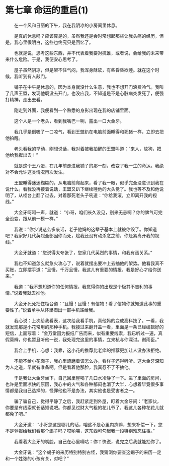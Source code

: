 # 第七章 命运的重启(1)


　　在一个风和日丽的下午，我在我阴凉的小房间里休息。

　　是真的休息吗？应该算是的，虽然我还是会时常想起那些让我头痛的经历，但是，我心里很明白，这些也终究只是回忆了。

　　也就是说，思考这些东西，并不代表着我要对抗谁，或者说，会给我的未来带来什么危险。于是，我便安心思考了。

　　屋子虽然阴凉，但是架不住气闷，我浑身酥软，有些昏昏欲睡。就在这个时候，我听到有人敲门。

　　铺子在中午是休息的，因为本身就没什么生意，我也不想开门浪费冷气。我叫了几声王盟，发现他既没去开门，也没应我，不知道是不是心脏病突发死了，便强打精神，走出去看。

　　刚走到外面，我便看到一个熟悉的身影出现在我的店铺里面。

　　这个人是一个老头，看到我嘴巴一咧，露出一口大金牙。

　　我几乎是倒吸了一口凉气，看到王盟趴在电脑前面睡得和死猪一样，立即去把他拍醒。

　　老头看我的举动，刚想说话，我对着被我拍醒的王盟叫道：”来人，放狗，把他给我撵出去！”

　　就是这个王八蛋，在几年前走进我铺子的那一刻，改变了我一生的命运。我绝对不会允许这类情况再次发生。

　　王盟睡得迷迷糊糊的，从电脑前爬起来，看了我一眼，似乎完全没意识到我在说什么。看我没再接着说话，王盟又趴下继续睡他的大头觉了。我也等不及和他说明了，从柜台上翻了过去，对着那死老头子吼道：“你给我滚，立即离开我的视线。”

　　大金牙呵呵一声，就道：  “小哥，咱们长久没见，别来无恙啊？你的脾气可完全没变，跟从前一模一样。”

　　我说：”你少说这么多废话，老子他妈的这辈子基本上就被你毁了。你知道吧？我家好几代英烈全部因你而死，趁我还没有动杀念之前，你赶紧离开我的视线。”

　　大金牙就道：”您说得太夸张了，您家几代英烈的事情，和我有蛋关系。”

　　我也不知道怎么就急火攻心了，说着就摆出要冲上去抽他的架势。他看我真不买账，立即摆手道：”且慢，千万且慢，我这儿有重要的情报，我是好心才给你送来。”

　　我道：”我不想知道你的任何情报，我觉得你的出现是个极其不吉利的事情。”说着我就去推他。

　　大金牙死死把住柜台道：”且慢！且慢！有信物！看了信物你就知道此事的重要性了。”说着单手从怀里掏出一部手机递给我。

　　我心说：上次给我看表，这次给我看手机，真他妈的变成高科技了。一看，我就发现那是小花常用的那种手机。我接过来翻开盖一看，里面是一条已经编辑好的短信，上面写着：  “金万堂因为报纸广告而来，似有重要线索，我已听过一遍，真假莫辨，你也暂且听他一说，我处理完这里的事情，立来杭与你深讨。谢雨臣。”

　　我合上手机，心想：我靠，这小花的推荐比老痒的推荐更加让人没办法拒绝。

　　不能不给小花面子，我心里琢磨着该怎么办，看样子还得听听。这大金牙深知为人之道，早就有准备啊。但是看着他那脸，我真忍不了不抽他。

　　于是我让大金牙坐下，自己回里屋喝了几口水冷静了一下。进了里面的房间，也许是里面凉快的原因，我心中的火气和各种郁闷也消了大半，心想着毕竟很多事情都是我自己选择的，怪罪他也不是办法，其实他也是受害者之一。

　　骗了骗自己，觉得平静了之后，我赶紧走到外屋，盯着大金牙问：”老家伙，你要是有线索就长话短说吧。你都见过财大气粗的花儿爷了，我这儿各种花花儿就都免了吧。”

　　大金牙道：  “小哥您这是哪儿的话，咱这不是心里内疚嘛，想来补偿一下。您不是登报给我们看那个蝎子吗？哎哟喂，这东西可勾起我一段特别难忘往事。”

　　我看着大金牙的嘴脸，自己在心里嘀咕：你丫快说，说完之后我就能抽你了。

　　大金牙说：”这个蝎子的来历特别特别古怪，我猜测你要查这蝎子的来历一定和一个姓张的小孩有关，对吧？”

